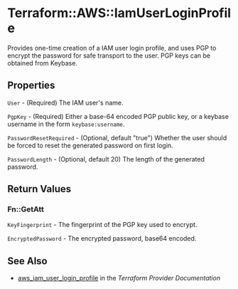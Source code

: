 # Terraform::AWS::IamUserLoginProfile

Provides one-time creation of a IAM user login profile, and uses PGP to
encrypt the password for safe transport to the user. PGP keys can be
obtained from Keybase.

## Properties

`User` - (Required) The IAM user's name.

`PgpKey` - (Required) Either a base-64 encoded PGP public key, or a keybase username in the form `keybase:username`.

`PasswordResetRequired` - (Optional, default "true") Whether the user should be forced to reset the generated password on first login.

`PasswordLength` - (Optional, default 20) The length of the generated password.


## Return Values

### Fn::GetAtt

`KeyFingerprint` - The fingerprint of the PGP key used to encrypt.

`EncryptedPassword` - The encrypted password, base64 encoded.

## See Also

* [aws_iam_user_login_profile](https://www.terraform.io/docs/providers/aws/r/iam_user_login_profile.html) in the _Terraform Provider Documentation_